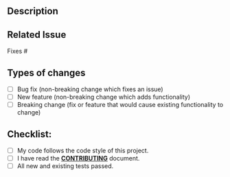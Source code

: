 <!--- Provide a general summary of your changes in the Title above 
      Use Angular Commit Message Conventions - 
      https://github.com/angular/angular/blob/master/CONTRIBUTING.md#commit-message-header
-->

## Description

<!--- Describe your changes in detail -->

## Related Issue

<!--- This project only accepts pull requests related to open issues
      If suggesting a new feature or change, please discuss it in an issue first
      If fixing a bug, there should be an issue describing it with steps to reproduce -->
<!--
      To automatically close linked issue when PR is merged.
      Usage: `Fixes #<issue number>`, or `Fixes (paste link of issue)`.
-->

Fixes #

## Types of changes

<!--- What types of changes does your code introduce? Put an `x` in all the boxes that apply: -->

- [ ] Bug fix (non-breaking change which fixes an issue)
- [ ] New feature (non-breaking change which adds functionality)
- [ ] Breaking change (fix or feature that would cause existing functionality to change)

## Checklist:

<!--- Go over all the following points, and put an `x` in all the boxes that apply. -->

- [ ] My code follows the code style of this project.
- [ ] I have read the **[CONTRIBUTING](docs/CONTRIBUTING.mnd)** document.
- [ ] All new and existing tests passed.
